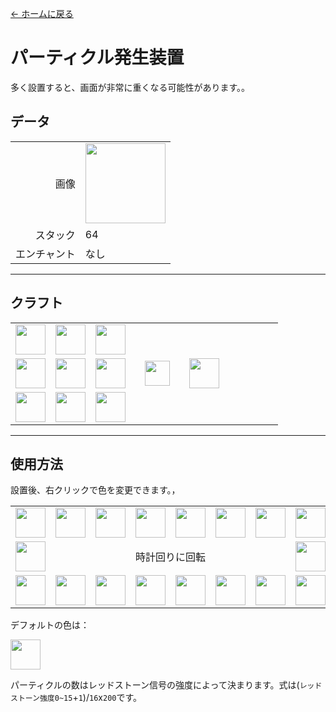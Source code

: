 [← ホームに戻る](../)
# パーティクル発生装置
多く設置すると、画面が非常に重くなる可能性があります。。

## データ
<table>
    <tr><td align="end">画像</td><td><img src="https://i.imgur.com/zQVaAJl.png" width="128"/></td></tr>
    <tr><td align="end">スタック</td><td>64</td></tr>
    <tr><td align="end">エンチャント</td><td>なし</td></tr>
</table>

---

## クラフト
<table>
    <tr><td><img src="https://i.imgur.com/dAm53pS.png" width="48"/></td><td><img src="https://i.imgur.com/W9Ce5PI.png" width="48"/></td><td><img src="https://i.imgur.com/dAm53pS.png" width="48"/></td><td colspan="3"></td></tr>
    <tr><td><img src="https://i.imgur.com/W9Ce5PI.png" width="48"/></td><td><img src="https://i.imgur.com/YsrBAov.png" width="48"/></td><td><img src="https://i.imgur.com/W9Ce5PI.png" width="48"/></td><td width="70" align="center"><img src="https://i.imgur.com/VE0KqIE.png" width="40"/></td><td><img src="https://i.imgur.com/zQVaAJl.png" width="48"/></td><td width="70"></td></tr>
    <tr><td><img src="https://i.imgur.com/dAm53pS.png" width="48"/></td><td><img src="https://i.imgur.com/W9Ce5PI.png" width="48"/></td><td><img src="https://i.imgur.com/dAm53pS.png" width="48"/></td><td colspan="3"></td></tr>
</table>

---

## 使用方法
設置後、右クリックで色を変更できます。，  

<table>
    <tr>
        <td><img src="https://singlecolorimage.com/get/ff0000/40x40" height="48"/></td>
        <td><img src="https://singlecolorimage.com/get/ff4400/40x40" height="48"/></td>
        <td><img src="https://singlecolorimage.com/get/ff7300/40x40" height="48"/></td>
        <td><img src="https://singlecolorimage.com/get/ffa600/40x40" height="48"/></td>
        <td><img src="https://singlecolorimage.com/get/ffea00/40x40" height="48"/></td>
        <td><img src="https://singlecolorimage.com/get/dbff00/40x40" height="48"/></td>
        <td><img src="https://singlecolorimage.com/get/a2ff00/40x40" height="48"/></td>
        <td><img src="https://singlecolorimage.com/get/48ff00/40x40" height="48"/></td>
    </tr>
    <tr>
        <td><img src="https://singlecolorimage.com/get/ff0080/40x40" height="48"/></td>
        <td colspan="6" align="center">時計回りに回転</td>
        <td><img src="https://singlecolorimage.com/get/00ffea/40x40" height="48"/></td>
    </tr>
    <tr>
        <td><img src="https://singlecolorimage.com/get/ff00fb/40x40" height="48"/></td>
        <td><img src="https://singlecolorimage.com/get/bf00ff/40x40" height="48"/></td>
        <td><img src="https://singlecolorimage.com/get/8400ff/40x40" height="48"/></td>
        <td><img src="https://singlecolorimage.com/get/5e00ff/40x40" height="48"/></td>
        <td><img src="https://singlecolorimage.com/get/2f00ff/40x40" height="48"/></td>
        <td><img src="https://singlecolorimage.com/get/0048ff/40x40" height="48"/></td>
        <td><img src="https://singlecolorimage.com/get/008cff/40x40" height="48"/></td>
        <td><img src="https://singlecolorimage.com/get/00bbff/40x40" height="48"/></td>
    </tr>
</table>

デフォルトの色は：  

<img src="https://singlecolorimage.com/get/ff0000/40x40" height="48"/>

パーティクルの数はレッドストーン信号の強度によって決まります。式は(`レッドストーン強度0~15`+`1`)/`16`x`200`です。
